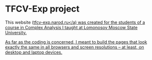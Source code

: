 # TFCV-Exp project
This website (<a href="tfcv-exp.narod.ru">tfcv-exp.narod.ru</a) was created for the students of a course in Complex Analysis I taught at Lomonosov Moscow State University. 

As far as the coding is concerned, I meant to build the pages that look exactly the same in all browsers and screen resolutions – at least, on desktop and laptop devices. 
